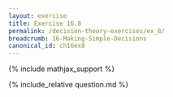 ```yaml
---
layout: exercise
title: Exercise 16.8
permalink: /decision-theory-exercises/ex_8/
breadcrumb: 16-Making-Simple-Decisions
canonical_id: ch16ex8
---
```


{% include mathjax_support %}
<div id="hiddden">{% include_relative question.md %}</div>